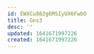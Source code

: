 ```yaml
---
id: EWXCu882g6MSIyUX6FwbO
title: Gns3
desc: ''
updated: 1641671997226
created: 1641671997226
---
```


